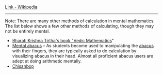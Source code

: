 [Link - Wikipedia](https://en.wikipedia.org/wiki/Trachtenberg_system)



----
Note: There are many other methods of calculation in mental mathematics. The list below shows a few other methods of calculating, though they may not be entirely mental.
- [Bharati Krishna Tirtha's book "Vedic Mathematics](https://en.wikipedia.org/wiki/Bharati_Krishna_Tirtha%27s_Vedic_mathematics "Bharati Krishna Tirtha's Vedic mathematics")"
- [Mental abacus](https://en.wikipedia.org/wiki/Mental_abacus "Mental abacus") – As students become used to manipulating the [abacus](https://en.wikipedia.org/wiki/Abacus "Abacus") with their fingers, they are typically asked to do calculation by visualizing abacus in their head. Almost all proficient abacus users are adept at doing arithmetic mentally.
- [Chisanbop](https://en.wikipedia.org/wiki/Chisanbop "Chisanbop")